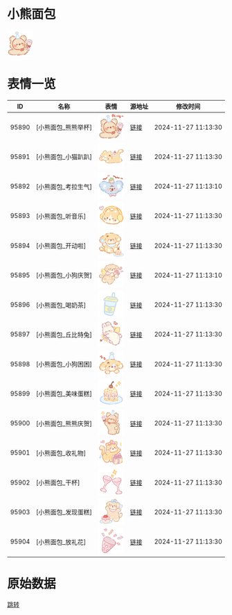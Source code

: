 # 小熊面包

<img src="./cover.png" height="60" alt="cover" />

# 表情一览

|ID|名称|表情|源地址|修改时间|
|----|----|----|----|----|
|95890|[小熊面包_熊熊举杯]|<img src="./pic/095890_%5B小熊面包_熊熊举杯%5D.png" height="60" alt="熊熊举杯"/>|[链接](https://i0.hdslb.com/bfs/garb/f88e731ea3f0b3df93ef2a034f5c0566a418e8f3.png)|2024-11-27 11:13:30|
|95891|[小熊面包_小猫趴趴]|<img src="./pic/095891_%5B小熊面包_小猫趴趴%5D.png" height="60" alt="小猫趴趴"/>|[链接](https://i0.hdslb.com/bfs/garb/819abe2acf760865603facc823560a20cfaa00d4.png)|2024-11-27 11:13:30|
|95892|[小熊面包_考拉生气]|<img src="./pic/095892_%5B小熊面包_考拉生气%5D.png" height="60" alt="考拉生气"/>|[链接](https://i0.hdslb.com/bfs/garb/8924a980f73cd5fd89496e7f51130fa85e296902.png)|2024-11-27 11:13:10|
|95893|[小熊面包_听音乐]|<img src="./pic/095893_%5B小熊面包_听音乐%5D.png" height="60" alt="听音乐"/>|[链接](https://i0.hdslb.com/bfs/garb/03ff320d487fadd437aff9da7c772f9ad86f4c33.png)|2024-11-27 11:13:30|
|95894|[小熊面包_开动啦]|<img src="./pic/095894_%5B小熊面包_开动啦%5D.png" height="60" alt="开动啦"/>|[链接](https://i0.hdslb.com/bfs/garb/43300144bada5fde1d38a156822749ee17ba1b0b.png)|2024-11-27 11:13:30|
|95895|[小熊面包_小狗庆贺]|<img src="./pic/095895_%5B小熊面包_小狗庆贺%5D.png" height="60" alt="小狗庆贺"/>|[链接](https://i0.hdslb.com/bfs/garb/cfd12418918ef93961dff2b30d174fa90db5a0e1.png)|2024-11-27 11:13:10|
|95896|[小熊面包_喝奶茶]|<img src="./pic/095896_%5B小熊面包_喝奶茶%5D.png" height="60" alt="喝奶茶"/>|[链接](https://i0.hdslb.com/bfs/garb/bf501415e7ae6ad9bfd64f7463e4a907deb4b7bb.png)|2024-11-27 11:13:30|
|95897|[小熊面包_丘比特兔]|<img src="./pic/095897_%5B小熊面包_丘比特兔%5D.png" height="60" alt="丘比特兔"/>|[链接](https://i0.hdslb.com/bfs/garb/23285dda220f384170125505b412377c3eb4dcd8.png)|2024-11-27 11:13:30|
|95898|[小熊面包_小狗困困]|<img src="./pic/095898_%5B小熊面包_小狗困困%5D.png" height="60" alt="小狗困困"/>|[链接](https://i0.hdslb.com/bfs/garb/2a81dafd6e07f113b8f22c6e68d18061b7ba95d0.png)|2024-11-27 11:13:30|
|95899|[小熊面包_美味蛋糕]|<img src="./pic/095899_%5B小熊面包_美味蛋糕%5D.png" height="60" alt="美味蛋糕"/>|[链接](https://i0.hdslb.com/bfs/garb/704046d2b3bb7fa409b351f4fa83d06870452f6e.png)|2024-11-27 11:13:30|
|95900|[小熊面包_熊熊庆贺]|<img src="./pic/095900_%5B小熊面包_熊熊庆贺%5D.png" height="60" alt="熊熊庆贺"/>|[链接](https://i0.hdslb.com/bfs/garb/cfebc23a9903ec1f3c0d9796500efa3c8846292c.png)|2024-11-27 11:13:30|
|95901|[小熊面包_收礼物]|<img src="./pic/095901_%5B小熊面包_收礼物%5D.png" height="60" alt="收礼物"/>|[链接](https://i0.hdslb.com/bfs/garb/5ae0c6a3acd7b266963d01067e0882c9d26e396c.png)|2024-11-27 11:13:30|
|95902|[小熊面包_干杯]|<img src="./pic/095902_%5B小熊面包_干杯%5D.png" height="60" alt="干杯"/>|[链接](https://i0.hdslb.com/bfs/garb/9513ff656bc15e6547b6a7fbaecf5e1f50fc1182.png)|2024-11-27 11:13:30|
|95903|[小熊面包_发现蛋糕]|<img src="./pic/095903_%5B小熊面包_发现蛋糕%5D.png" height="60" alt="发现蛋糕"/>|[链接](https://i0.hdslb.com/bfs/garb/71a2b87da6e664c3a26ee6c6bf17d0919d9de65f.png)|2024-11-27 11:13:30|
|95904|[小熊面包_放礼花]|<img src="./pic/095904_%5B小熊面包_放礼花%5D.png" height="60" alt="放礼花"/>|[链接](https://i0.hdslb.com/bfs/garb/9690076933bf43233bbdf9d9f7a6ce8b7c7f677b.png)|2024-11-27 11:13:30|

# 原始数据

[跳转](./raw.json)

